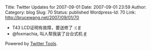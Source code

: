 Title: Twitter Updates for 2007-09-01
Date: 2007-09-01 23:59
Author:  
Category: blog
Slug: 70
Status: published
Wordpress-Id: 70
Link: http://brucewang.net/2007/09/01/70

-   T43 LCD证明有故障，要送修了 :(
    [\#](http://twitter.com/number5/statuses/240565932)
-   @foxmachia, 叫人帮我装了台台式机
    [\#](http://twitter.com/number5/statuses/240608492)

Powered by [Twitter Tools](http://alexking.org/projects/wordpress).
